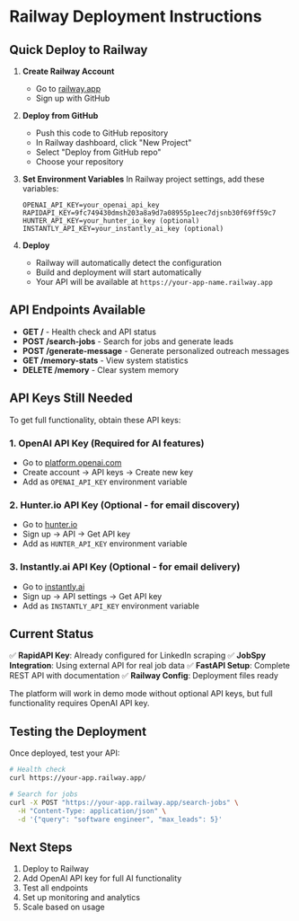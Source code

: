 # Railway Deployment Instructions

## Quick Deploy to Railway

1. **Create Railway Account**
   - Go to [railway.app](https://railway.app)
   - Sign up with GitHub

2. **Deploy from GitHub**
   - Push this code to GitHub repository
   - In Railway dashboard, click "New Project"
   - Select "Deploy from GitHub repo"
   - Choose your repository

3. **Set Environment Variables**
   In Railway project settings, add these variables:
   ```
   OPENAI_API_KEY=your_openai_api_key
   RAPIDAPI_KEY=9fc749430dmsh203a8a9d7a08955p1eec7djsnb30f69ff59c7
   HUNTER_API_KEY=your_hunter_io_key (optional)
   INSTANTLY_API_KEY=your_instantly_ai_key (optional)
   ```

4. **Deploy**
   - Railway will automatically detect the configuration
   - Build and deployment will start automatically
   - Your API will be available at `https://your-app-name.railway.app`

## API Endpoints Available

- **GET /** - Health check and API status
- **POST /search-jobs** - Search for jobs and generate leads
- **POST /generate-message** - Generate personalized outreach messages
- **GET /memory-stats** - View system statistics
- **DELETE /memory** - Clear system memory

## API Keys Still Needed

To get full functionality, obtain these API keys:

### 1. OpenAI API Key (Required for AI features)
- Go to [platform.openai.com](https://platform.openai.com)
- Create account → API keys → Create new key
- Add as `OPENAI_API_KEY` environment variable

### 2. Hunter.io API Key (Optional - for email discovery)
- Go to [hunter.io](https://hunter.io)
- Sign up → API → Get API key
- Add as `HUNTER_API_KEY` environment variable

### 3. Instantly.ai API Key (Optional - for email delivery)
- Go to [instantly.ai](https://instantly.ai)
- Sign up → API settings → Get API key
- Add as `INSTANTLY_API_KEY` environment variable

## Current Status

✅ **RapidAPI Key**: Already configured for LinkedIn scraping
✅ **JobSpy Integration**: Using external API for real job data
✅ **FastAPI Setup**: Complete REST API with documentation
✅ **Railway Config**: Deployment files ready

The platform will work in demo mode without optional API keys, but full functionality requires OpenAI API key.

## Testing the Deployment

Once deployed, test your API:

```bash
# Health check
curl https://your-app.railway.app/

# Search for jobs
curl -X POST "https://your-app.railway.app/search-jobs" \
  -H "Content-Type: application/json" \
  -d '{"query": "software engineer", "max_leads": 5}'
```

## Next Steps

1. Deploy to Railway
2. Add OpenAI API key for full AI functionality
3. Test all endpoints
4. Set up monitoring and analytics
5. Scale based on usage